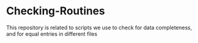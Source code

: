 # Checking-Routines
This repository is related to scripts we use to check for data completeness, and for equal entries in different files 
